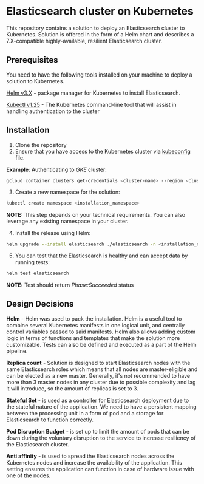 # Elasticsearch cluster on Kubernetes
 
This repository contains a solution to deploy an Elasticsearch cluster to Kubernetes. Solution is offered in the form of a Helm chart and describes a 7.X-compatible highly-available, resilient Elasticsearch cluster.
 
## Prerequisites
You need to have the following tools installed on your machine to deploy a solution to Kubernetes.
 
[Helm v3.X](https://helm.sh/docs/intro/install/) - package manager for Kubernetes to install Elasticsearch.
 
[Kubectl v1.25](https://kubernetes.io/docs/tasks/tools/#kubectl) - The Kubernetes command-line tool that will assist in handling authentication to the cluster
 
 
## Installation
 
1. Clone the repository
2. Ensure that you have access to the Kubernetes cluster via [kubeconfig](https://kubernetes.io/docs/concepts/configuration/organize-cluster-access-kubeconfig/) file.
 
**Example**: Authenticating to *GKE* cluster:
 
```bash
gcloud container clusters get-credentials <cluster-name> --region <cluster-region>
```
 
3. Create a new namespace for the solution:
```bash
kubectl create namespace <installation_namespace>
```
**NOTE:** This step depends on your technical requirements. You can also leverage any existing namespace in your cluster.
 
4. Install the release using Helm:
```bash
helm upgrade --install elasticsearch ./elasticsearch -n <installation_namespace>
```
5. You can test that the Elasticsearch is healthy and can accept data by running tests:
```bash
helm test elasticsearch
```
**NOTE:** Test should return *Phase:Succeeded* status
 
## Design Decisions
 
**Helm** - Helm was used to pack the installation. Helm is a useful tool to combine several Kubernetes manifests in one logical unit, and centrally control variables passed to said manifests. Helm also allows adding custom logic in terms of functions and templates that make the solution more customizable. Tests can also be defined and executed as a part of the Helm pipeline.
 
**Replica count** - Solution is designed to start Elasticsearch nodes with the same Elasticsearch roles which means that all nodes are master-eligible and can be elected as a new master. Generally, it's not recommended to have more than 3 master nodes in any cluster due to possible complexity and lag it will introduce, so the amount of replicas is set to 3.
 
**Stateful Set** - is used as a controller for Elasticsearch deployment due to the stateful nature of the application. We need to have a persistent mapping between the processing unit in a form of pod and a storage for Elasticsearch to function correctly.

**Pod Disruption Budget** - is set up to limit the amount of pods that can be down during the voluntary disruption to the service to increase resiliency of the Elasticsearch cluster.

**Anti affinity** - is used to spread the Elasticsearch nodes across the Kubernetes nodes and increase the availability of the application. This setting ensures the application can function in case of hardware issue with one of the nodes.